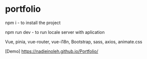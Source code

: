 # portfolio

npm i - to install the project

npm run dev - to run locale server with aplication

Vue, pinia, vue-router, vue-i18n, Bootstrap, sass, axios, animate.css

[Demo] https://nadieinoleh.github.io/Portfolio/

